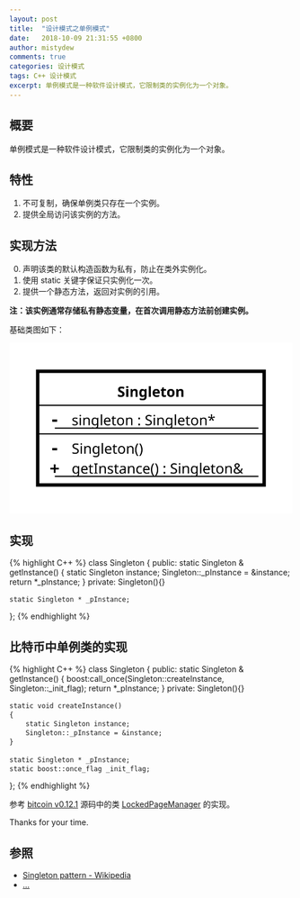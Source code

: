 ```yaml
---
layout: post
title:  "设计模式之单例模式"
date:   2018-10-09 21:31:55 +0800
author: mistydew
comments: true
categories: 设计模式
tags: C++ 设计模式
excerpt: 单例模式是一种软件设计模式，它限制类的实例化为一个对象。
---
```


## 概要

单例模式是一种软件设计模式，它限制类的实例化为一个对象。

## 特性

1. 不可复制，确保单例类只存在一个实例。
2. 提供全局访问该实例的方法。

## 实现方法

0. 声明该类的默认构造函数为私有，防止在类外实例化。
1. 使用 static 关键字保证只实例化一次。
2. 提供一个静态方法，返回对实例的引用。

**注：该实例通常存储私有静态变量，在首次调用静态方法前创建实例。**

基础类图如下：

![Singleton_UML_class_diagram](/images/Singleton_UML_class_diagram.svg)

## 实现

{% highlight C++ %}
class Singleton
{
public:
    static Singleton & getInstance()
    {
        static Singleton instance;
        Singleton::_pInstance = &instance;
        return *_pInstance;
    }
private:
    Singleton(){}

    static Singleton * _pInstance;
};
{% endhighlight %}

## 比特币中单例类的实现

{% highlight C++ %}
class Singleton
{
public:
static Singleton & getInstance()
    {
        boost:call_once(Singleton::createInstance, Singleton::_init_flag);
        return *_pInstance;
    }
private:
    Singleton(){}

    static void createInstance()
    {
        static Singleton instance;
        Singleton::_pInstance = &instance;
    }

    static Singleton * _pInstance;
    static boost::once_flag _init_flag;
};
{% endhighlight %}

参考 [bitcoin v0.12.1](https://github.com/bitcoin/bitcoin/tree/v0.12.1) 源码中的类 [LockedPageManager](https://github.com/bitcoin/bitcoin/blob/v0.12.1/src/support/pagelocker.h) 的实现。

Thanks for your time.

## 参照
* [Singleton pattern - Wikipedia](https://en.wikipedia.org/wiki/Singleton_pattern)
* [...](https://github.com/mistydew/DesignPatterns)
